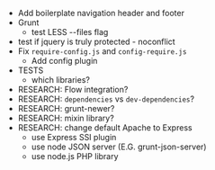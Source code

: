 - Add boilerplate navigation header and footer
- Grunt
    - test LESS --files flag
- test if jquery is truly protected - noconflict
- Fix `require-config.js` and `config-require.js`
    - Add config plugin
- TESTS
    - which libraries?
- RESEARCH:  Flow integration?
- RESEARCH: `dependencies` vs `dev-dependencies`?
- RESEARCH: grunt-newer?
- RESEARCH: mixin library?
- RESEARCH: change default Apache to Express
    - use Express SSI plugin
    - use node JSON server (E.G. grunt-json-server)
    - use node.js PHP library